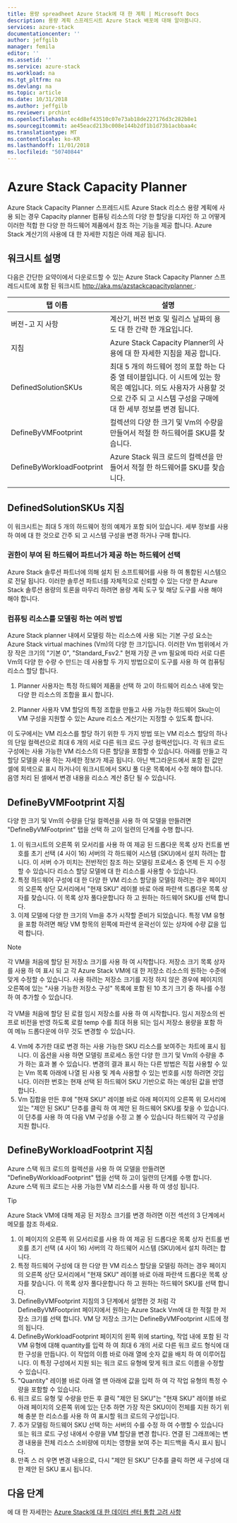 ```yaml
---
title: 용량 spreadheet Azure Stack에 대 한 계획 | Microsoft Docs
description: 용량 계획 스프레드시트 Azure Stack 배포에 대해 알아봅니다.
services: azure-stack
documentationcenter: ''
author: jeffgilb
manager: femila
editor: ''
ms.assetid: ''
ms.service: azure-stack
ms.workload: na
ms.tgt_pltfrm: na
ms.devlang: na
ms.topic: article
ms.date: 10/31/2018
ms.author: jeffgilb
ms.reviewer: prchint
ms.openlocfilehash: ec4d8ef43510c07e73ab18de227176d3c282b8e1
ms.sourcegitcommit: ae45eacd213bc008e144b2df1b1d73b1acbbaa4c
ms.translationtype: MT
ms.contentlocale: ko-KR
ms.lasthandoff: 11/01/2018
ms.locfileid: "50740844"
---
```

# <a name="azure-stack-capacity-planner"></a>Azure Stack Capacity Planner
Azure Stack Capacity Planner 스프레드시트 Azure Stack 리소스 용량 계획에 사용 되는 경우 Capacity planner 컴퓨팅 리소스의 다양 한 할당을 디자인 하 고 어떻게 이러한 적합 한 다양 한 하드웨어 제품에서 참조 하는 기능을 제공 합니다. Azure Stack 계산기의 사용에 대 한 자세한 지침은 아래 제공 됩니다.

## <a name="worksheet-descriptions"></a>워크시트 설명
다음은 간단한 요약이에서 다운로드할 수 있는 Azure Stack Capacity Planner 스프레드시트에 포함 된 워크시트 [ http://aka.ms/azstackcapacityplanner ](http://aka.ms/azstackcapacityplanner):

|탭 이름|설명|
|-----|-----|
|버전-고 지 사항|계산기, 버전 번호 및 릴리스 날짜의 용도 대 한 간략 한 개요입니다.|
|지침|Azure Stack Capacity Planner의 사용에 대 한 자세한 지침을 제공 합니다.|
|DefinedSolutionSKUs|최대 5 개의 하드웨어 정의 포함 하는 다중 열 테이블입니다. 이 시트에 있는 항목은 예입니다. 의도 사용자가 사용할 것으로 간주 되 고 시스템 구성을 구매에 대 한 세부 정보를 변경 됩니다.|
|DefineByVMFootprint|컬렉션의 다양 한 크기 및 Vm의 수량을 만들어서 적절 한 하드웨어를 SKU를 찾습니다.|
|DefineByWorkloadFootprint|Azure Stack 워크 로드의 컬렉션을 만들어서 적절 한 하드웨어를 SKU를 찾습니다.|
|  |  |

## <a name="definedsolutionskus-instructions"></a>DefinedSolutionSKUs 지침
이 워크시트는 최대 5 개의 하드웨어 정의 예제가 포함 되어 있습니다. 세부 정보를 사용 하 여에 대 한 것으로 간주 되 고 시스템 구성을 변경 하거나 구매 합니다.

### <a name="hardware-selections-provided-by-authorized-hardware-partners"></a>권한이 부여 된 하드웨어 파트너가 제공 하는 하드웨어 선택
Azure Stack 솔루션 파트너에 의해 설치 된 소프트웨어를 사용 하 여 통합된 시스템으로 전달 됩니다. 이러한 솔루션 파트너를 자체적으로 신뢰할 수 있는 다양 한 Azure Stack 솔루션 용량의 토론을 마무리 하려면 용량 계획 도구 및 해당 도구를 사용 해야 해야 합니다.

### <a name="multiple-ways-to-model-computing-resources"></a>컴퓨팅 리소스를 모델링 하는 여러 방법
Azure Stack planner 내에서 모델링 하는 리소스에 사용 되는 기본 구성 요소는 Azure Stack virtual machines (Vm)의 다양 한 크기입니다. 이러한 Vm 범위에서 가장 작은 크기의 "기본 0", "Standard_Fsv2." 현재 가장 큰 vm 필요에 따라 서로 다른 Vm의 다양 한 수량 수 만드는 데 사용할 두 가지 방법으로이 도구를 사용 하 여 컴퓨팅 리소스 할당 합니다.

1. Planner 사용자는 특정 하드웨어 제품을 선택 하 고이 하드웨어 리소스 내에 맞는 다양 한 리소스의 조합을 표시 합니다. 

2. Planner 사용자 VM 할당의 특정 조합을 만들고 사용 가능한 하드웨어 Sku는이 VM 구성을 지원할 수 있는 Azure 리소스 계산기는 지정할 수 있도록 합니다.

이 도구에서는 VM 리소스를 할당 하기 위한 두 가지 방법 또는 VM 리소스 할당의 하나의 단일 컬렉션으로 최대 6 개의 서로 다른 워크 로드 구성 컬렉션입니다. 각 워크 로드 구성에는 사용 가능한 VM 리소스의 다른 할당을 포함할 수 있습니다. 아래를 만들고 각 할당 모델을 사용 하는 자세한 정보가 제공 됩니다. 아닌 백그라운드에서 포함 된 값만 셀에 회색으로 표시 하거나이 워크시트에서 SKU 풀 다운 목록에서 수정 해야 합니다. 음영 처리 된 셀에서 변경 내용을 리소스 계산 중단 될 수 있습니다.


## <a name="definebyvmfootprint-instructions"></a>DefineByVMFootprint 지침
다양 한 크기 및 Vm의 수량을 단일 컬렉션을 사용 하 여 모델을 만들려면 "DefineByVMFootprint" 탭을 선택 하 고이 일련의 단계를 수행 합니다.

1. 이 워크시트의 오른쪽 위 모서리를 사용 하 여 제공 된 드롭다운 목록 상자 컨트롤 번호를 초기 선택 (4 사이 16) 서버의 각 하드웨어 시스템 (SKU)에서 설치 하려는 합니다. 이 서버 수가 미치는 전반적인 참조 하는 모델링 프로세스 중 언제 든 지 수정할 수 있습니다 리소스 할당 모델에 대 한 리소스를 사용할 수 있습니다.
2. 특정 하드웨어 구성에 대 한 다양 한 VM 리소스 할당을 모델링 하려는 경우 페이지의 오른쪽 상단 모서리에서 "현재 SKU" 레이블 바로 아래 파란색 드롭다운 목록 상자를 찾습니다. 이 목록 상자 풀다운합니다 하 고 원하는 하드웨어 SKU를 선택 합니다.
3. 이제 모델에 다양 한 크기의 Vm을 추가 시작할 준비가 되었습니다. 특정 VM 유형을 포함 하려면 해당 VM 항목의 왼쪽에 파란색 윤곽선이 있는 상자에 수량 값을 입력 합니다.

  > [!NOTE]
  > 각 VM을 처음에 할당 된 저장소 크기를 사용 하 여 시작합니다. 저장소 크기 목록 상자를 사용 하 여 표시 되 고 각 Azure Stack VM에 대 한 저장소 리소스의 원하는 수준에 맞게 수정할 수 있습니다. 사용 하려는 저장소 크기를 지정 하지 않은 경우에 페이지의 오른쪽에 있는 "사용 가능한 저장소 구성" 목록에 포함 된 10 초기 크기 중 하나를 수정 하 여 추가할 수 있습니다.<br><br>각 VM을 처음에 할당 된 로컬 임시 저장소를 사용 하 여 시작합니다. 임시 저장소의 씬 프로 비전을 반영 하도록 로컬 temp 수를 최대 허용 되는 임시 저장소 용량을 포함 하 여 메뉴 드롭다운에 아무 것도 변경할 수 있습니다.

4. Vm에 추가한 대로 변경 하는 사용 가능한 SKU 리소스를 보여주는 차트에 표시 됩니다. 이 옵션을 사용 하면 모델링 프로세스 동안 다양 한 크기 및 Vm의 수량을 추가 하는 효과 볼 수 있습니다. 변경의 결과 표시 하는 다른 방법은 직접 사용할 수 있는 Vm 목록 아래에 나열 된 사용 및 계속 사용할 수 있는 번호를 시청 하려면 것입니다. 이러한 번호는 현재 선택 된 하드웨어 SKU 기반으로 하는 예상된 값을 반영 합니다.
5. Vm 집합을 만든 후에 "현재 SKU" 레이블 바로 아래 페이지의 오른쪽 위 모서리에 있는 "제안 된 SKU" 단추를 클릭 하 여 제안 된 하드웨어 SKU를 찾을 수 있습니다. 이 단추를 사용 하 여 다음 VM 구성을 수정 고 볼 수 있습니다 하드웨어 각 구성을 지원 합니다.


## <a name="definebyworkloadfootprint-instructions"></a>DefineByWorkloadFootprint 지침
Azure 스택 워크 로드의 컬렉션을 사용 하 여 모델을 만들려면 "DefineByWorkloadFootprint" 탭을 선택 하 고이 일련의 단계를 수행 합니다. Azure 스택 워크 로드는 사용 가능한 VM 리소스를 사용 하 여 생성 됩니다.   

> [!TIP]
> Azure Stack VM에 대해 제공 된 저장소 크기를 변경 하려면 이전 섹션의 3 단계에서 메모를 참조 하세요.

1. 이 페이지의 오른쪽 위 모서리로를 사용 하 여 제공 된 드롭다운 목록 상자 컨트롤 번호를 초기 선택 (4 사이 16) 서버의 각 하드웨어 시스템 (SKU)에서 설치 하려는 합니다.
2. 특정 하드웨어 구성에 대 한 다양 한 VM 리소스 할당을 모델링 하려는 경우 페이지의 오른쪽 상단 모서리에서 "현재 SKU" 레이블 바로 아래 파란색 드롭다운 목록 상자를 찾습니다. 이 목록 상자 풀다운합니다 하 고 원하는 하드웨어 SKU를 선택 합니다.
3. DefineByVMFootprint 지침의 3 단계에서 설명한 것 처럼 각 DefineByVMFootprint 페이지에서 원하는 Azure Stack Vm에 대 한 적절 한 저장소 크기를 선택 합니다. VM 당 저장소 크기는 DefineByVMFootprint 시트에 정의 됩니다.
4. DefineByWorkloadFootprint 페이지의 왼쪽 위에 starting, 작업 내에 포함 된 각 VM 유형에 대해 quantity를 입력 하 여 최대 6 개의 서로 다른 워크 로드 형식에 대 한 구성을 만듭니다. 이 작업의 이름 바로 아래 열에 숫자 값을 배치 하 여 이루어집니다. 이 특정 구성에서 지원 되는 워크 로드 유형에 맞게 워크 로드 이름을 수정할 수 있습니다.
5. "Quantity" 레이블 바로 아래 열 맨 아래에 값을 입력 하 여 각 작업 유형의 특정 수량을 포함할 수 있습니다.
6. 워크 로드 유형 및 수량을 만든 후 클릭 "제안 된 SKU"는 "현재 SKU" 레이블 바로 아래 페이지의 오른쪽 위에 있는 단추 하면 가장 작은 SKU이이 전체를 지원 하기 위해 충분 한 리소스를 사용 하 여 표시할 워크 로드의 구성입니다.
7. 추가 모델링 하드웨어 SKU 선택 하는 서버의 수를 수정 하 여 수행할 수 있습니다 또는 워크 로드 구성 내에서 수량을 VM 할당을 변경 합니다. 연결 된 그래프에는 변경 내용을 전체 리소스 소비량에 미치는 영향을 보여 주는 피드백을 즉시 표시 됩니다.
8. 만족 스 러 우면 변경 내용으로, 다시 "제안 된 SKU" 단추를 클릭 하면 새 구성에 대 한 제안 된 SKU 표시 됩니다.


## <a name="next-steps"></a>다음 단계
에 대 한 자세한는 [Azure Stack에 대 한 데이터 센터 통합 고려 사항](azure-stack-datacenter-integration.md)

